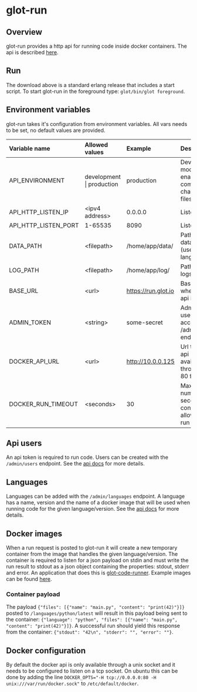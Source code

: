 glot-run
========


## Overview
glot-run provides a http api for running code inside docker containers.
The api is described [here](https://github.com/prasmussen/glot-run/tree/master/api_docs).

## Run
The download above is a standard erlang release that includes a start script.
To start glot-run in the foreground type: `glot/bin/glot foreground`.

## Environment variables
glot-run takes it's configuration from environment variables.
All vars needs to be set, no default values are provided.

| Variable name        | Allowed values                | Example             | Description                                                   |
|:---------------------|:------------------------------|:--------------------|:--------------------------------------------------------------|
| API_ENVIRONMENT      | development &#124; production | production          | Development mode will enable auto compiling of changed files  |
| API_HTTP_LISTEN_IP   | &lt;ipv4 address&gt;          | 0.0.0.0             | Listen ip                                                     |
| API_HTTP_LISTEN_PORT | 1-65535                       | 8090                | Listen port                                                   |
| DATA_PATH            | &lt;filepath&gt;              | /home/app/data/     | Path to save data files (users, languages)                    |
| LOG_PATH             | &lt;filepath&gt;              | /home/app/log/      | Path to save logs                                             |
| BASE_URL             | &lt;url&gt;                   | https://run.glot.io | Base url to where the api is hosted                           |
| ADMIN_TOKEN          | &lt;string&gt;                | some-secret         | Admin token used to access the /admin endpoints               |
| DOCKER_API_URL       | &lt;url&gt;                   | http://10.0.0.125   | Url to docker api (must be available through port 80 for now) |
| DOCKER_RUN_TIMEOUT   | &lt;seconds&gt;               | 30                  | Maximum number of seconds a container is allowed to run       |

## Api users
An api token is required to run code. Users can be created with the `/admin/users` endpoint.
See the [api docs](https://github.com/prasmussen/glot-run/tree/master/api_docs/admin) for more details.

## Languages
Languages can be added with the `/admin/languages` endpoint. A language has
a name, version and the name of a docker image that will be used when running
code for the given language/version.
See the [api docs](https://github.com/prasmussen/glot-run/tree/master/api_docs/admin) for more details.

## Docker images
When a run request is posted to glot-run it will create a new temporary container from
the image that handles the given language/version. The container is required
to listen for a json payload on stdin and must write the run result to stdout
as a json object containing the properties: stdout, stderr and error.
An application that does this is [glot-code-runner](https://github.com/prasmussen/glot-code-runner).
Example images can be found [here](https://github.com/prasmussen/glot-containers).

### Container payload
The payload `{"files": [{"name": "main.py", "content": "print(42)"}]}` posted to
`/languages/python/latest` will result in this payload being sent to the
container: `{"language": "python", "files": [{"name": "main.py", "content": "print(42)"}]}`.
A successful run should yield this response from the container: `{"stdout": "42\n", "stderr": "", "error": ""}`.

## Docker configuration
By default the docker api is only available through a unix socket and it needs
to be configured to listen on a tcp socket. On ubuntu this can be done by
adding the line `DOCKER_OPTS="-H tcp://0.0.0.0:80 -H unix:///var/run/docker.sock"`
to `/etc/default/docker`.
